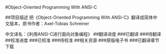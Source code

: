 #Object-Oriented Programming With ANSI-C

##项目描述
把《Object-Oriented Programming With ANSI-C》翻译成简体中文版本，原书作者：Axel-Tobias Schreiner

中文译名：《利用ANSI-C进行面向对象编程》
##翻译进度
###已翻译
###待翻译
##校准进度
###已校准
###待校准
##相关资源
###原版电子书
###已翻译章节下载